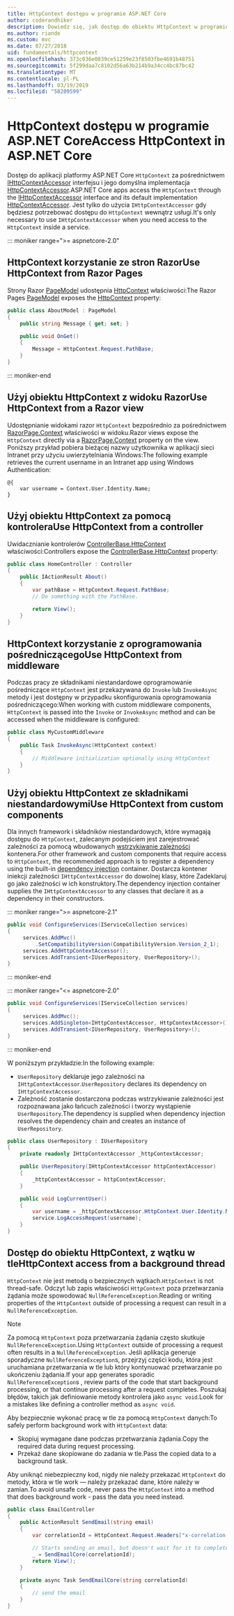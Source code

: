 ```yaml
---
title: HttpContext dostępu w programie ASP.NET Core
author: coderandhiker
description: Dowiedz się, jak dostęp do obiektu HttpContext w programie ASP.NET Core.
ms.author: riande
ms.custom: mvc
ms.date: 07/27/2018
uid: fundamentals/httpcontext
ms.openlocfilehash: 373c036e0839ce51259e23f8503fbe4691b48751
ms.sourcegitcommit: 5f299daa7c8102d56a63b214b9a34cc4bc87bc42
ms.translationtype: MT
ms.contentlocale: pl-PL
ms.lasthandoff: 03/19/2019
ms.locfileid: "58209599"
---
```

# <a name="access-httpcontext-in-aspnet-core"></a><span data-ttu-id="cb03e-103">HttpContext dostępu w programie ASP.NET Core</span><span class="sxs-lookup"><span data-stu-id="cb03e-103">Access HttpContext in ASP.NET Core</span></span>

<span data-ttu-id="cb03e-104">Dostęp do aplikacji platformy ASP.NET Core `HttpContext` za pośrednictwem [IHttpContextAccessor](/dotnet/api/microsoft.aspnetcore.http.ihttpcontextaccessor) interfejsu i jego domyślna implementacja [HttpContextAccessor](/dotnet/api/microsoft.aspnetcore.http.httpcontextaccessor).</span><span class="sxs-lookup"><span data-stu-id="cb03e-104">ASP.NET Core apps access the `HttpContext` through the [IHttpContextAccessor](/dotnet/api/microsoft.aspnetcore.http.ihttpcontextaccessor) interface and its default implementation [HttpContextAccessor](/dotnet/api/microsoft.aspnetcore.http.httpcontextaccessor).</span></span> <span data-ttu-id="cb03e-105">Jest tylko do użycia `IHttpContextAccessor` gdy będziesz potrzebować dostępu do `HttpContext` wewnątrz usługi.</span><span class="sxs-lookup"><span data-stu-id="cb03e-105">It's only necessary to use `IHttpContextAccessor` when you need access to the `HttpContext` inside a service.</span></span>

::: moniker range=">= aspnetcore-2.0"

## <a name="use-httpcontext-from-razor-pages"></a><span data-ttu-id="cb03e-106">HttpContext korzystanie ze stron Razor</span><span class="sxs-lookup"><span data-stu-id="cb03e-106">Use HttpContext from Razor Pages</span></span>

<span data-ttu-id="cb03e-107">Strony Razor [PageModel](/dotnet/api/microsoft.aspnetcore.mvc.razorpages.pagemodel) udostępnia [HttpContext](/dotnet/api/microsoft.aspnetcore.mvc.razorpages.pagemodel.httpcontext) właściwości:</span><span class="sxs-lookup"><span data-stu-id="cb03e-107">The Razor Pages [PageModel](/dotnet/api/microsoft.aspnetcore.mvc.razorpages.pagemodel) exposes the [HttpContext](/dotnet/api/microsoft.aspnetcore.mvc.razorpages.pagemodel.httpcontext) property:</span></span>

```csharp
public class AboutModel : PageModel
{
    public string Message { get; set; }

    public void OnGet()
    {
        Message = HttpContext.Request.PathBase;
    }
}
```

::: moniker-end

## <a name="use-httpcontext-from-a-razor-view"></a><span data-ttu-id="cb03e-108">Użyj obiektu HttpContext z widoku Razor</span><span class="sxs-lookup"><span data-stu-id="cb03e-108">Use HttpContext from a Razor view</span></span>

<span data-ttu-id="cb03e-109">Udostępnianie widokami razor `HttpContext` bezpośrednio za pośrednictwem [RazorPage.Context](/dotnet/api/microsoft.aspnetcore.mvc.razor.razorpage.context#Microsoft_AspNetCore_Mvc_Razor_RazorPage_Context) właściwości w widoku.</span><span class="sxs-lookup"><span data-stu-id="cb03e-109">Razor views expose the `HttpContext` directly via a [RazorPage.Context](/dotnet/api/microsoft.aspnetcore.mvc.razor.razorpage.context#Microsoft_AspNetCore_Mvc_Razor_RazorPage_Context) property on the view.</span></span> <span data-ttu-id="cb03e-110">Poniższy przykład pobiera bieżącej nazwy użytkownika w aplikacji sieci Intranet przy użyciu uwierzytelniania Windows:</span><span class="sxs-lookup"><span data-stu-id="cb03e-110">The following example retrieves the current username in an Intranet app using Windows Authentication:</span></span>

```cshtml
@{
    var username = Context.User.Identity.Name;
}
```

## <a name="use-httpcontext-from-a-controller"></a><span data-ttu-id="cb03e-111">Użyj obiektu HttpContext za pomocą kontrolera</span><span class="sxs-lookup"><span data-stu-id="cb03e-111">Use HttpContext from a controller</span></span>

<span data-ttu-id="cb03e-112">Uwidacznianie kontrolerów [ControllerBase.HttpContext](/dotnet/api/microsoft.aspnetcore.mvc.controllerbase.httpcontext) właściwości:</span><span class="sxs-lookup"><span data-stu-id="cb03e-112">Controllers expose the [ControllerBase.HttpContext](/dotnet/api/microsoft.aspnetcore.mvc.controllerbase.httpcontext) property:</span></span>

```csharp
public class HomeController : Controller
{
    public IActionResult About()
    {
        var pathBase = HttpContext.Request.PathBase;
        // Do something with the PathBase.

        return View();
    }
}
```

## <a name="use-httpcontext-from-middleware"></a><span data-ttu-id="cb03e-113">HttpContext korzystanie z oprogramowania pośredniczącego</span><span class="sxs-lookup"><span data-stu-id="cb03e-113">Use HttpContext from middleware</span></span>

<span data-ttu-id="cb03e-114">Podczas pracy ze składnikami niestandardowe oprogramowanie pośredniczące `HttpContext` jest przekazywana do `Invoke` lub `InvokeAsync` metody i jest dostępny w przypadku skonfigurowania oprogramowania pośredniczącego:</span><span class="sxs-lookup"><span data-stu-id="cb03e-114">When working with custom middleware components, `HttpContext` is passed into the `Invoke` or `InvokeAsync` method and can be accessed when the middleware is configured:</span></span>

```csharp
public class MyCustomMiddleware
{
    public Task InvokeAsync(HttpContext context)
    {
        // Middleware initialization optionally using HttpContext
    }
}
```

## <a name="use-httpcontext-from-custom-components"></a><span data-ttu-id="cb03e-115">Użyj obiektu HttpContext ze składnikami niestandardowymi</span><span class="sxs-lookup"><span data-stu-id="cb03e-115">Use HttpContext from custom components</span></span>

<span data-ttu-id="cb03e-116">Dla innych framework i składników niestandardowych, które wymagają dostępu do `HttpContext`, zalecanym podejściem jest zarejestrować zależności za pomocą wbudowanych [wstrzykiwanie zależności](xref:fundamentals/dependency-injection) kontenera.</span><span class="sxs-lookup"><span data-stu-id="cb03e-116">For other framework and custom components that require access to `HttpContext`, the recommended approach is to register a dependency using the built-in [dependency injection](xref:fundamentals/dependency-injection) container.</span></span> <span data-ttu-id="cb03e-117">Dostarcza kontener iniekcji zależności `IHttpContextAccessor` do dowolnej klasy, które Zadeklaruj go jako zależności w ich konstruktory.</span><span class="sxs-lookup"><span data-stu-id="cb03e-117">The dependency injection container supplies the `IHttpContextAccessor` to any classes that declare it as a dependency in their constructors.</span></span>

::: moniker range=">= aspnetcore-2.1"

```csharp
public void ConfigureServices(IServiceCollection services)
{
     services.AddMvc()
         .SetCompatibilityVersion(CompatibilityVersion.Version_2_1);
     services.AddHttpContextAccessor();
     services.AddTransient<IUserRepository, UserRepository>();
}
```

::: moniker-end

::: moniker range="<= aspnetcore-2.0"

```csharp
public void ConfigureServices(IServiceCollection services)
{
     services.AddMvc();
     services.AddSingleton<IHttpContextAccessor, HttpContextAccessor>();
     services.AddTransient<IUserRepository, UserRepository>();
}
```

::: moniker-end

<span data-ttu-id="cb03e-118">W poniższym przykładzie:</span><span class="sxs-lookup"><span data-stu-id="cb03e-118">In the following example:</span></span>

* <span data-ttu-id="cb03e-119">`UserRepository` deklaruje jego zależności na `IHttpContextAccessor`.</span><span class="sxs-lookup"><span data-stu-id="cb03e-119">`UserRepository` declares its dependency on `IHttpContextAccessor`.</span></span>
* <span data-ttu-id="cb03e-120">Zależność zostanie dostarczona podczas wstrzykiwanie zależności jest rozpoznawana jako łańcuch zależności i tworzy wystąpienie `UserRepository`.</span><span class="sxs-lookup"><span data-stu-id="cb03e-120">The dependency is supplied when dependency injection resolves the dependency chain and creates an instance of `UserRepository`.</span></span>

```csharp
public class UserRepository : IUserRepository
{
    private readonly IHttpContextAccessor _httpContextAccessor;

    public UserRepository(IHttpContextAccessor httpContextAccessor)
    {
        _httpContextAccessor = httpContextAccessor;
    }

    public void LogCurrentUser()
    {
        var username = _httpContextAccessor.HttpContext.User.Identity.Name;
        service.LogAccessRequest(username);
    }
}
```

## <a name="httpcontext-access-from-a-background-thread"></a><span data-ttu-id="cb03e-121">Dostęp do obiektu HttpContext, z wątku w tle</span><span class="sxs-lookup"><span data-stu-id="cb03e-121">HttpContext access from a background thread</span></span>

<span data-ttu-id="cb03e-122">`HttpContext` nie jest metodą o bezpiecznych wątkach.</span><span class="sxs-lookup"><span data-stu-id="cb03e-122">`HttpContext` is not thread-safe.</span></span> <span data-ttu-id="cb03e-123">Odczyt lub zapis właściwości `HttpContext` poza przetwarzania żądania może spowodować `NullReferenceException`.</span><span class="sxs-lookup"><span data-stu-id="cb03e-123">Reading or writing properties of the `HttpContext` outside of processing a request can result in a `NullReferenceException`.</span></span>

> [!NOTE]
> <span data-ttu-id="cb03e-124">Za pomocą `HttpContext` poza przetwarzania żądania często skutkuje `NullReferenceException`.</span><span class="sxs-lookup"><span data-stu-id="cb03e-124">Using `HttpContext` outside of processing a request often results in a `NullReferenceException`.</span></span> <span data-ttu-id="cb03e-125">Jeśli aplikacja generuje sporadyczne `NullReferenceException`s, przejrzyj części kodu, która jest uruchamiana przetwarzania w tle lub który kontynuować przetwarzanie po ukończeniu żądania.</span><span class="sxs-lookup"><span data-stu-id="cb03e-125">If your app generates sporadic `NullReferenceException`s , review parts of the code that start background processing, or that continue processing after a request completes.</span></span> <span data-ttu-id="cb03e-126">Poszukaj błędów, takich jak definiowanie metody kontrolera jako `async void`.</span><span class="sxs-lookup"><span data-stu-id="cb03e-126">Look for a mistakes like defining a controller method as `async void`.</span></span>

<span data-ttu-id="cb03e-127">Aby bezpiecznie wykonać pracę w tle za pomocą `HttpContext` danych:</span><span class="sxs-lookup"><span data-stu-id="cb03e-127">To safely perform background work with `HttpContext` data:</span></span>

* <span data-ttu-id="cb03e-128">Skopiuj wymagane dane podczas przetwarzania żądania.</span><span class="sxs-lookup"><span data-stu-id="cb03e-128">Copy the required data during request processing.</span></span>
* <span data-ttu-id="cb03e-129">Przekaż dane skopiowane do zadania w tle.</span><span class="sxs-lookup"><span data-stu-id="cb03e-129">Pass the copied data to a background task.</span></span>

<span data-ttu-id="cb03e-130">Aby uniknąć niebezpieczny kod, nigdy nie należy przekazać `HttpContext` do metody, która w tle work — należy przekazać dane, które należy w zamian.</span><span class="sxs-lookup"><span data-stu-id="cb03e-130">To avoid unsafe code, never pass the `HttpContext` into a method that does background work - pass the data you need instead.</span></span>

```csharp
public class EmailController
{
    public ActionResult SendEmail(string email)
    {
        var correlationId = HttpContext.Request.Headers["x-correlation-id"].ToString();

        // Starts sending an email, but doesn't wait for it to complete
        _ = SendEmailCore(correlationId);
        return View();
    }

    private async Task SendEmailCore(string correlationId)
    {
        // send the email
    }
}
